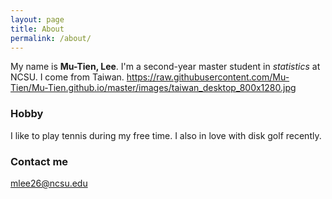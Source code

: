 ```yaml
---
layout: page
title: About
permalink: /about/
---
```


My name is **Mu-Tien, Lee**. I'm a second-year master student in *statistics* at NCSU. 
I come from Taiwan.
https://raw.githubusercontent.com/Mu-Tien/Mu-Tien.github.io/master/images/taiwan_desktop_800x1280.jpg


### Hobby

I like to play tennis during my free time. I also in love with disk golf recently.

### Contact me

[mlee26@ncsu.edu](mailto:mlee26@ncsu.edu)
